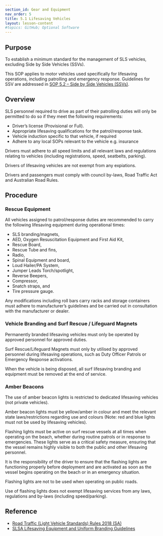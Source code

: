 ```yaml
---
section_id: Gear and Equipment
nav_order: 5
title: 5.1 Lifesaving Vehicles
layout: lesson-content
#topics: GitHub; Optional Software
---
```


## Purpose

To establish a minimum standard for the management of SLS vehicles, excluding Side by Side Vehicles (SSVs).

This SOP applies to motor vehicles used specifically for lifesaving operations, including patrolling and emergency response. Guidelines for SSV are addressed in [SOP 5.2 – Side by Side Vehicles (SSVs)](#_5.2_Side-By-Side_Vehicle).

## Overview

SLS personnel required to drive as part of their patrolling duties will only be permitted to do so if they meet the following requirements:

- Driver’s license (Provisional or Full).
- Appropriate lifesaving qualifications for the patrol/response task.
- Vehicle induction specific to that vehicle, if required
- Adhere to any local SOPs relevant to the vehicle e.g. insurance

Drivers must adhere to all speed limits and all relevant laws and regulations relating to vehicles (including registrations, speed, seatbelts, parking).

Drivers of lifesaving vehicles are not exempt from any expiations.

Drivers and passengers must comply with council by-laws, Road Traffic Act and Australian Road Rules.

## Procedure

### Rescue Equipment

All vehicles assigned to patrol/response duties are recommended to carry the following lifesaving equipment during operational times:

- SLS branding/magnets,
- AED, Oxygen Resuscitation Equipment and First Aid Kit,
- Rescue Board,
- Rescue Tube and fins,
- Radio,
- Spinal Equipment and board,
- Loud Hailer/PA System,
- Jumper Leads Torch/spotlight,
- Reverse Beepers,
- Compressor,
- Snatch straps, and
- Tire pressure gauge.

Any modifications including roll bars carry racks and storage containers must adhere to manufacturer’s guidelines and be carried out in consultation with the manufacturer or dealer.

### Vehicle Branding and Surf Rescue / Lifeguard Magnets

Permanently branded lifesaving vehicles must only be operated by approved personnel for approved duties.

Surf Rescue/Lifeguard Magnets must only by utilised by approved personnel during lifesaving operations, such as Duty Officer Patrols or Emergency Response activations.

When the vehicle is being disposed, all surf lifesaving branding and equipment must be removed at the end of service.

### Amber Beacons

The use of amber beacon lights is restricted to dedicated lifesaving vehicles (not private vehicles).

Amber beacon lights must be yellow/amber in colour and meet the relevant state laws/restrictions regarding use and colours (Note: red and blue lights must not be used by lifesaving vehicles).

Flashing lights must be active on surf rescue vessels at all times when operating on the beach, whether during routine patrols or in response to emergencies. These lights serve as a critical safety measure, ensuring that the vessel remains highly visible to both the public and other lifesaving personnel.

It is the responsibility of the driver to ensure that the flashing lights are functioning properly before deployment and are activated as soon as the vessel begins operating on the beach or in an emergency situation.

Flashing lights are not to be used when operating on public roads.

Use of flashing lights does not exempt lifesaving services from any laws, regulations and by-laws (including speed/parking).

## Reference

- [Road Traffic (Light Vehicle Standards) Rules 2018 (SA)](https://www.legislation.sa.gov.au/__legislation/lz/c/r/road%20traffic%20%28light%20vehicle%20standards%29%20rules%202018/current/2018.5.auth.pdf)
- [SLSA Lifesaving Equipment and Uniform Branding Guidelines](https://members.sls.com.au/members/document_library/1/media/2526)